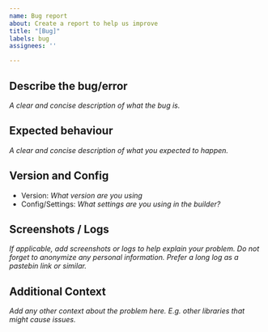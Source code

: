 ```yaml
---
name: Bug report
about: Create a report to help us improve
title: "[Bug]"
labels: bug
assignees: ''

---
```


## Describe the bug/error
*A clear and concise description of what the bug is.*

## Expected behaviour
*A clear and concise description of what you expected to happen.*

## Version and Config
- Version: *What version are you using*
- Config/Settings: *What settings are you using in the builder?* 

## Screenshots / Logs
*If applicable, add screenshots or logs to help explain your problem.
Do not forget to anonymize any personal information.
Prefer a long log as a pastebin link or similar.*

## Additional Context
*Add any other context about the problem here. E.g. other libraries that might cause issues.*
